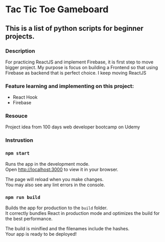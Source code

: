 # Tac Tic Toe Gameboard

## This is a list of python scripts for beginner projects.

### Description

For practicing ReactJS and implement Firebase, it is first step to move bigger project. My purpose is focus on building a Frontend so that using Firebase as backend that is perfect choice. I keep moving ReactJS

### Feature learning and implementing on this project:
- React Hook
- Firebase

### Resouce
Project idea from 100 days web developer bootcamp on Udemy

### Instrustion
### `npm start`

Runs the app in the development mode.\
Open [http://localhost:3000](http://localhost:3000) to view it in your browser.

The page will reload when you make changes.\
You may also see any lint errors in the console.

### `npm run build`

Builds the app for production to the `build` folder.\
It correctly bundles React in production mode and optimizes the build for the best performance.

The build is minified and the filenames include the hashes.\
Your app is ready to be deployed!
